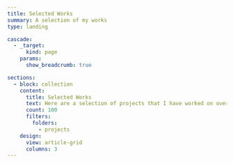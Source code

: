 ```yaml
---
title: Selected Works
summary: A selection of my works
type: landing

cascade:
  - _target:
      kind: page
    params:
      show_breadcrumb: true

sections:
  - block: collection
    content:
      title: Selected Works
      text: Here are a selection of projects that I have worked on over the years.
      count: 100
      filters:
        folders:
          - projects
    design:
      view: article-grid
      columns: 3
---
```

